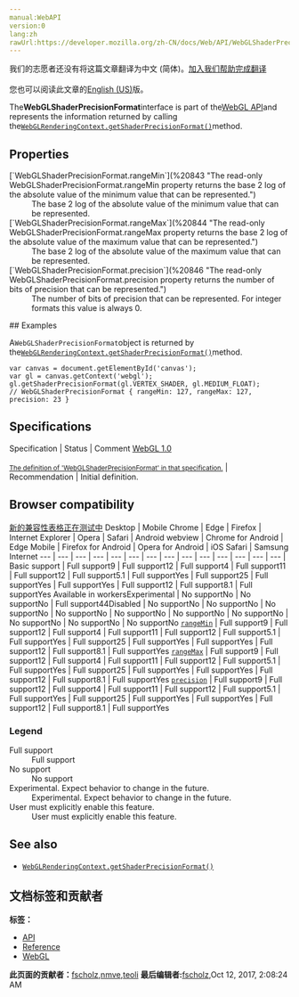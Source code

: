 ```yaml
---
manual:WebAPI
version:0
lang:zh
rawUrl:https://developer.mozilla.org/zh-CN/docs/Web/API/WebGLShaderPrecisionFormat
---
```




<bdi>我们的志愿者还没有将这篇文章翻译为<bdi>中文 (简体)</bdi>。[加入我们帮助完成翻译](%20835 "")<br></br>您也可以阅读此文章的[English (US)](%20837 "")版。</bdi>






The**WebGLShaderPrecisionFormat**interface is part of the[WebGL API](%9901 "")and represents the information returned by calling the[`WebGLRenderingContext.getShaderPrecisionFormat()`](%20840 "The WebGLRenderingContext.getShaderPrecisionFormat() method of the WebGL API returns a new WebGLShaderPrecisionFormat object describing the range and precision for the specified shader numeric format.")method.


## Properties<a name="Properties"></a>
<dl><dt id=''>[`WebGLShaderPrecisionFormat.rangeMin`](%20843 "The read-only WebGLShaderPrecisionFormat.rangeMin property returns the base 2 log of the absolute value of the minimum value that can be represented.")</dt><dd>The base 2 log of the absolute value of the minimum value that can be represented.</dd><dt id=''>[`WebGLShaderPrecisionFormat.rangeMax`](%20844 "The read-only WebGLShaderPrecisionFormat.rangeMax property returns the base 2 log of the absolute value of the maximum value that can be represented.")</dt><dd>The base 2 log of the absolute value of the maximum value that can be represented.</dd><dt id=''>[`WebGLShaderPrecisionFormat.precision`](%20846 "The read-only WebGLShaderPrecisionFormat.precision property returns the number of bits of precision that can be represented.")</dt><dd>The number of bits of precision that can be represented. For integer formats this value is always 0.</dd></dl>
## Examples<a name="Examples"></a>


A`WebGLShaderPrecisionFormat`object is returned by the[`WebGLRenderingContext.getShaderPrecisionFormat()`](%20840 "The WebGLRenderingContext.getShaderPrecisionFormat() method of the WebGL API returns a new WebGLShaderPrecisionFormat object describing the range and precision for the specified shader numeric format.")method.


```
var canvas = document.getElementById('canvas'); 
var gl = canvas.getContext('webgl');
gl.getShaderPrecisionFormat(gl.VERTEX_SHADER, gl.MEDIUM_FLOAT);
// WebGLShaderPrecisionFormat { rangeMin: 127, rangeMax: 127, precision: 23 }
```

## Specifications<a name="Specifications"></a>
Specification | Status | Comment 
[WebGL 1.0<br></br><small>The definition of &#39;WebGLShaderPrecisionFormat&#39; in that specification.</small>](%20851 "") | Recommendation | Initial definition. 


## Browser compatibility<a name="Browser_compatibility"></a>
[新的兼容性表格正在测试中<i></i>](%3360 "")
<abbr>Desktop<i></i></abbr> | <abbr>Mobile<i></i></abbr> 
<abbr>Chrome<i></i></abbr> | <abbr>Edge<i></i></abbr> | <abbr>Firefox<i></i></abbr> | <abbr>Internet Explorer<i></i></abbr> | <abbr>Opera<i></i></abbr> | <abbr>Safari<i></i></abbr> | <abbr>Android webview<i></i></abbr> | <abbr>Chrome for Android<i></i></abbr> | <abbr>Edge Mobile<i></i></abbr> | <abbr>Firefox for Android<i></i></abbr> | <abbr>Opera for Android<i></i></abbr> | <abbr>iOS Safari<i></i></abbr> | <abbr>Samsung Internet<i></i></abbr> 
 ---  |  ---  |  ---  |  ---  |  ---  |  ---  |  ---  |  ---  |  ---  |  ---  |  ---  |  ---  |  ---  |  ---  | 
Basic support | <abbr>Full support</abbr>9 | <abbr>Full support</abbr>12 | <abbr>Full support</abbr>4 | <abbr>Full support</abbr>11 | <abbr>Full support</abbr>12 | <abbr>Full support</abbr>5.1 | <abbr>Full support</abbr>Yes | <abbr>Full support</abbr>25 | <abbr>Full support</abbr>Yes | <abbr>Full support</abbr>Yes | <abbr>Full support</abbr>12 | <abbr>Full support</abbr>8.1 | <abbr>Full support</abbr>Yes 
Available in workers<abbr>Experimental<i></i></abbr> | <abbr>No support</abbr>No | <abbr>No support</abbr>No | <abbr>Full support</abbr>44<abbr>Disabled<i></i></abbr> | <abbr>No support</abbr>No | <abbr>No support</abbr>No | <abbr>No support</abbr>No | <abbr>No support</abbr>No | <abbr>No support</abbr>No | <abbr>No support</abbr>No | <abbr>No support</abbr>No | <abbr>No support</abbr>No | <abbr>No support</abbr>No | <abbr>No support</abbr>No 
[`rangeMin`](%20869 "") | <abbr>Full support</abbr>9 | <abbr>Full support</abbr>12 | <abbr>Full support</abbr>4 | <abbr>Full support</abbr>11 | <abbr>Full support</abbr>12 | <abbr>Full support</abbr>5.1 | <abbr>Full support</abbr>Yes | <abbr>Full support</abbr>25 | <abbr>Full support</abbr>Yes | <abbr>Full support</abbr>Yes | <abbr>Full support</abbr>12 | <abbr>Full support</abbr>8.1 | <abbr>Full support</abbr>Yes 
[`rangeMax`](%20874 "") | <abbr>Full support</abbr>9 | <abbr>Full support</abbr>12 | <abbr>Full support</abbr>4 | <abbr>Full support</abbr>11 | <abbr>Full support</abbr>12 | <abbr>Full support</abbr>5.1 | <abbr>Full support</abbr>Yes | <abbr>Full support</abbr>25 | <abbr>Full support</abbr>Yes | <abbr>Full support</abbr>Yes | <abbr>Full support</abbr>12 | <abbr>Full support</abbr>8.1 | <abbr>Full support</abbr>Yes 
[`precision`](%20880 "") | <abbr>Full support</abbr>9 | <abbr>Full support</abbr>12 | <abbr>Full support</abbr>4 | <abbr>Full support</abbr>11 | <abbr>Full support</abbr>12 | <abbr>Full support</abbr>5.1 | <abbr>Full support</abbr>Yes | <abbr>Full support</abbr>25 | <abbr>Full support</abbr>Yes | <abbr>Full support</abbr>Yes | <abbr>Full support</abbr>12 | <abbr>Full support</abbr>8.1 | <abbr>Full support</abbr>Yes 


### Legend<a name="Legend"></a>
<dl><dt id=''><abbr>Full support</abbr></dt><dd>Full support</dd><dt id=''><abbr>No support</abbr></dt><dd>No support</dd><dt id=''><abbr>Experimental. Expect behavior to change in the future.<i></i></abbr></dt><dd>Experimental. Expect behavior to change in the future.</dd><dt id=''><abbr>User must explicitly enable this feature.<i></i></abbr></dt><dd>User must explicitly enable this feature.</dd></dl>

## See also<a name="See_also"></a>

* [`WebGLRenderingContext.getShaderPrecisionFormat()`](%20840 "The WebGLRenderingContext.getShaderPrecisionFormat() method of the WebGL API returns a new WebGLShaderPrecisionFormat object describing the range and precision for the specified shader numeric format.")



## 文档标签和贡献者
**标签：**
* [API](%50 "")
* [Reference](%3381 "")
* [WebGL](%52 "")

**此页面的贡献者：**[fscholz](%60 ""),[nmve](%4863 ""),[teoli](%160 "")
**最后编辑者:**[fscholz](%60 ""),<time>Oct 12, 2017, 2:08:24 AM</time>


